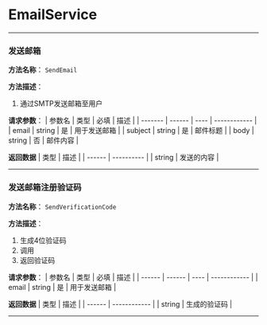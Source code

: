 # EmailService
---

### 发送邮箱
**方法名称**： `SendEmail`

**方法描述**：
1. 通过SMTP发送邮箱至用户

**请求参数**： 
| 参数名  | 类型   | 必填 | 描述         |
| ------- | ------ | ---- | ------------ |
| email   | string | 是   | 用于发送邮箱 |
| subject | string | 是   | 邮件标题     |
| body    | string | 否   | 邮件内容 |

**返回数据**
| 类型   | 描述       |
| ------ | ---------- |
| string | 发送的内容 |

---

### 发送邮箱注册验证码
**方法名称**： `SendVerificationCode`

**方法描述**：
1. 生成4位验证码
2. 调用
3. 返回验证码

**请求参数**： 
| 参数名 | 类型   | 必填 | 描述         |
| ------ | ------ | ---- | ------------ |
| email  | string | 是   | 用于发送邮箱 |

**返回数据**
| 类型   | 描述         |
| ------ | ------------ |
| string | 生成的验证码 |

---
